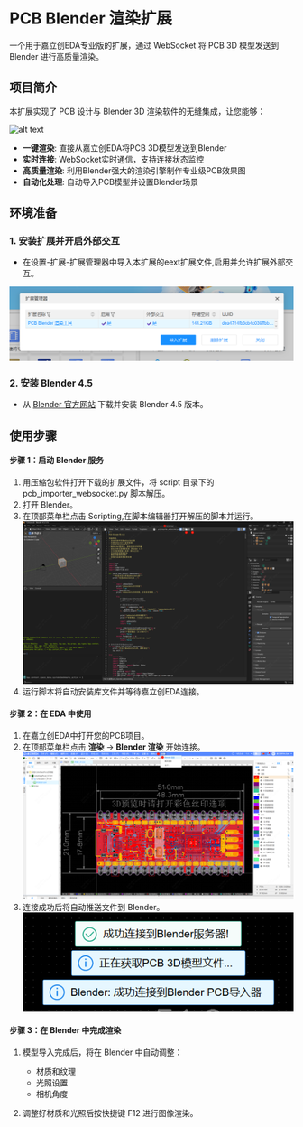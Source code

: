 # PCB Blender 渲染扩展

一个用于嘉立创EDA专业版的扩展，通过 WebSocket 将 PCB 3D 模型发送到 Blender 进行高质量渲染。

## 项目简介

本扩展实现了 PCB 设计与 Blender 3D 渲染软件的无缝集成，让您能够：

![alt text](images/0.gif)

- **一键渲染**: 直接从嘉立创EDA将PCB 3D模型发送到Blender
- **实时连接**: WebSocket实时通信，支持连接状态监控
- **高质量渲染**: 利用Blender强大的渲染引擎制作专业级PCB效果图
- **自动化处理**: 自动导入PCB模型并设置Blender场景

## 环境准备

### 1. 安装扩展并开启外部交互

- 在设置-扩展-扩展管理器中导入本扩展的eext扩展文件,启用并允许扩展外部交互。

![图 0](images/1.png)  

### 2. 安装 Blender 4.5 

- 从 [Blender 官方网站](https://www.blender.org/download/) 下载并安装 Blender 4.5 版本。

## 使用步骤

#### 步骤 1：启动 Blender 服务

1. 用压缩包软件打开下载的扩展文件，将 script 目录下的 pcb_importer_websocket.py 脚本解压。
2. 打开 Blender。
3. 在顶部菜单栏点击 Scripting,在脚本编辑器打开解压的脚本并运行。
   ![alt text](images/2.png)
4. 运行脚本将自动安装库文件并等待嘉立创EDA连接。
   
#### 步骤 2：在 EDA 中使用

1. 在嘉立创EDA中打开您的PCB项目。
2. 在顶部菜单栏点击 **渲染** → **Blender 渲染** 开始连接。
   ![alt text](images/3.png)
3. 连接成功后将自动推送文件到 Blender。
   ![alt text](images/4.png)

#### 步骤 3：在 Blender 中完成渲染

1. 模型导入完成后，将在 Blender 中自动调整：
   - 材质和纹理
   - 光照设置
   - 相机角度
  
2. 调整好材质和光照后按快捷键 F12 进行图像渲染。

